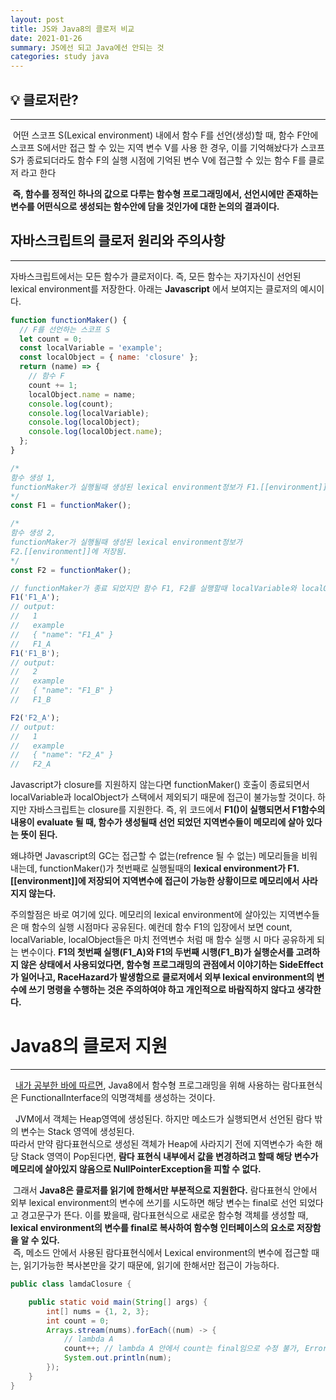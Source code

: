 ```yaml
---
layout: post
title: JS와 Java8의 클로저 비교
date: 2021-01-26
summary: JS에선 되고 Java에선 안되는 것
categories: study java
---
```


## 💡 클로저란?

---

&nbsp;어떤 스코프 S(Lexical environment) 내에서 함수 F를 선언(생성)할 때, 함수 F안에 스코프 S에서만 접근 할 수 있는 지역 변수 V를 사용 한 경우, 이를 기억해놨다가 스코프 S가
종료되더라도 함수 F의 실행 시점에 기억된 변수 V에 접근할 수 있는 함수 F를 클로저 라고 한다

**&nbsp;즉, 함수를 정적인 하나의 값으로 다루는 함수형 프로그래밍에서, 선언시에만 존재하는 변수를 어떤식으로 생성되는 함수안에 담을 것인가에 대한 논의의 결과이다.**

## 자바스크립트의 클로저 원리와 주의사항

---

자바스크립트에서는 모든 함수가 클로저이다. 즉, 모든 함수는 자기자신이 선언된 lexical environment를 저장한다. 아래는 **Javascript** 에서 보여지는 클로저의 예시이다.

```javascript
function functionMaker() {
  // F를 선언하는 스코프 S
  let count = 0;
  const localVariable = 'example';
  const localObject = { name: 'closure' };
  return (name) => {
    // 함수 F
    count += 1;
    localObject.name = name;
    console.log(count);
    console.log(localVariable);
    console.log(localObject);
    console.log(localObject.name);
  };
}

/* 
함수 생성 1, 
functionMaker가 실행될때 생성된 lexical environment정보가 F1.[[environment]]에 저장됨.
*/
const F1 = functionMaker();

/* 
함수 생성 2, 
functionMaker가 실행될때 생성된 lexical environment정보가
F2.[[environment]]에 저장됨.
*/
const F2 = functionMaker();

// functionMaker가 종료 되었지만 함수 F1, F2를 실행할때 localVariable와 localObject에 접근가능.
F1('F1_A');
// output:
//   1
//   example
//   { "name": "F1_A" }
//   F1_A
F1('F1_B');
// output:
//   2
//   example
//   { "name": "F1_B" }
//   F1_B

F2('F2_A');
// output:
//   1
//   example
//   { "name": "F2_A" }
//   F2_A
```

Javascript가 closure를 지원하지 않는다면 functionMaker() 호출이 종료되면서 localVariable과 localObject가 스택에서 제외되기 때문에 접근이 불가능할 것이다. 하지만
자바스크립트는 closure를 지원한다. 즉, 위 코드에서 **F1()이 실행되면서 F1함수의 내용이 evaluate 될 때, 함수가 생성될때 선언 되었던 지역변수들이 메모리에 살아 있다는 뜻이 된다.**

왜냐하면 Javascript의 GC는 접근할 수 없는(refrence 될 수 없는) 메모리들을 비워내는데, functionMaker()가 첫번째로 실행될때의 **lexical environment가
F1.[[environment]]에 저장되어 지역변수에 접근이 가능한 상황이므로 메모리에서 사라지지 않는다.**

주의할점은 바로 여기에 있다. 메모리의 lexical environment에 살아있는 지역변수들은 매 함수의 실행 시점마다 공유된다. 예컨데 함수 F1의 입장에서 보면 count, localVariable,
localObject들은 마치 전역변수 처럼 매 함수 실행 시 마다 공유하게 되는 변수이다. **F1의 첫번째 실행(F1_A)와 F1의 두번째 시행(F1_B)가 실행순서를 고려하지 않은 상태에서 사용되었다면, 함수형
프로그래밍의 관점에서 이야기하는 SideEffect가 일어나고, RaceHazard가 발생함으로** **클로저에서 외부 lexical environment의 변수에 쓰기 명령을 수행하는 것은 주의하여야 하고
개인적으로 바람직하지 않다고 생각한다.**

# Java8의 클로저 지원

---

&nbsp; [내가 공부한 바에 따르면](./Java8의_람다_함수형인터페이스.md), Java8에서 함수형 프로그래밍을 위해 사용하는 람다표현식은 FunctionalInterface의 익명객체를 생성하는
것이다.<br>

&nbsp; JVM에서 객체는 Heap영역에 생성된다. 하지만 메소드가 실행되면서 선언된 람다 밖의 변수는 Stack 영역에 생성된다.<br>
따라서 만약 람다표현식으로 생성된 객체가 Heap에 사라지기 전에 지역변수가 속한 해당 Stack 영역이 Pop된다면, **람다 표현식 내부에서 값을 변경하려고 할때 해당 변수가 메모리에 살아있지 않음으로
NullPointerException을 피할 수 없다.**<br>

&nbsp;그래서 **Java8은 클로저를 읽기에 한해서만 부분적으로 지원한다.** 람다표현식 안에서 외부 lexical environment의 변수에 쓰기를 시도하면 해당 변수는 final로 선언 되었다고
경고문구가 뜬다. 이를 봤을때, 람다표현식으로 새로운 함수형 객체를 생성할 때, **lexical environment의 변수를 final로 복사하여 함수형 인터페이스의 요소로 저장함을 알 수 있다.** <br>
&nbsp;즉, 메소드 안에서 사용된 람다표현식에서 Lexical environment의 변수에 접근할 때는, 읽기가능한 복사본만을 갖기 때문에, 읽기에 한해서만 접근이 가능하다.

```java
public class lamdaClosure {

    public static void main(String[] args) {
        int[] nums = {1, 2, 3};
        int count = 0;
        Arrays.stream(nums).forEach((num) -> {
            // lambda A
            count++; // lambda A 안에서 count는 final임으로 수정 불가, Error in Compile time!
            System.out.println(num);
        });
    }
}
```
